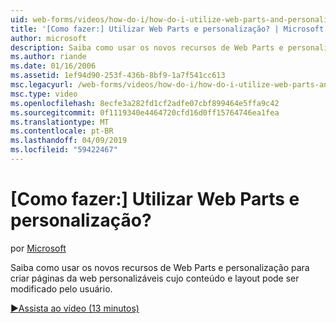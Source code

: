```yaml
---
uid: web-forms/videos/how-do-i/how-do-i-utilize-web-parts-and-personalization
title: '[Como fazer:] Utilizar Web Parts e personalização? | Microsoft Docs'
author: microsoft
description: Saiba como usar os novos recursos de Web Parts e personalização para criar páginas da web personalizáveis cujo conteúdo e layout pode ser modificado pelo usuário.
ms.author: riande
ms.date: 01/16/2006
ms.assetid: 1ef94d90-253f-436b-8bf9-1a7f541cc613
msc.legacyurl: /web-forms/videos/how-do-i/how-do-i-utilize-web-parts-and-personalization
msc.type: video
ms.openlocfilehash: 8ecfe3a282fd1cf2adfe07cbf899464e5ffa9c42
ms.sourcegitcommit: 0f1119340e4464720cfd16d0ff15764746ea1fea
ms.translationtype: MT
ms.contentlocale: pt-BR
ms.lasthandoff: 04/09/2019
ms.locfileid: "59422467"
---
```

# <a name="how-do-i-utilize-web-parts-and-personalization"></a>[Como fazer:] Utilizar Web Parts e personalização?

por [Microsoft](https://github.com/microsoft)

Saiba como usar os novos recursos de Web Parts e personalização para criar páginas da web personalizáveis cujo conteúdo e layout pode ser modificado pelo usuário.

[&#9654;Assista ao vídeo (13 minutos)](https://channel9.msdn.com/Blogs/ASP-NET-Site-Videos/how-do-i-utilize-web-parts-and-personalization)
